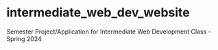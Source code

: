 # intermediate_web_dev_website
Semester Project/Application for Intermediate Web Development Class - Spring 2024
